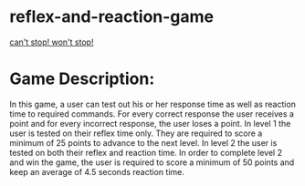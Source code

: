 # reflex-and-reaction-game

[can't stop! won't stop!](https://media.giphy.com/media/JIX9t2j0ZTN9S/giphy.gif)

# Game Description: 
In this game, a user can test out his or her response time as well as reaction time to required commands. For every correct response the user receives a point and for every incorrect response, the user loses a point. In level 1 the user is tested on their reflex time only. They are required to score a minimum of 25 points to advance to the next level. In level 2 the user is tested on both their reflex and reaction time. In order to complete level 2 and win the game, the user is required to score a minimum of 50 points and keep an average of 4.5 seconds reaction time.
